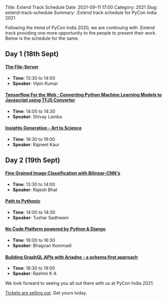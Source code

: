 Title: Extend Track Schedule
Date: 2021-09-11 17:00
Category: 2021
Slug: extend-track-schedule
Summary: .Extend track schedule for PyCon India 2021

Following the trend of PyCon India 2020, we are continuing with .Extend track providing one more opportunity to the people to present their work.
Below is the schedule for the same.

## Day 1 (18th Sept)

#### [The File-Server](https://in.pycon.org/cfp/2021/proposals/the-file-server~b4xRV/)

- **Time**: 13:30 to 14:00
- **Speaker**:  Vipin Kumar


#### [Tensorflow For the Web : Converting Python Machine Learning Models to Javascript using TFJS Converter](https://in.pycon.org/cfp/2021/proposals/tensorflow-for-the-web-converting-python-machine-learning-models-to-javascript-using-tfjs-converter~bYEWn/)


- **Time**: 14:00 to 14:30
- **Speaker**:  Shivay Lamba


#### [Insights Generation - Art to Science](https://in.pycon.org/cfp/2021/proposals/insights-generation-art-to-science~axk6q/)

- **Time**: 18:30 to 19:00
- **Speaker**: Rajneet Kaur


## Day 2 (19th Sept)


#### [Fine Grained Image Classification with Bilinear-CNN's](https://in.pycon.org/cfp/2021/proposals/fine-grained-image-classification-with-bilinear-cnns~dNkLp/)

- **Time**: 13:30 to 14:00
- **Speaker**:  Rajesh Bhat


#### [Path to Pythonic](https://in.pycon.org/cfp/2021/proposals/path-to-pythonic~e9r1Z/)

- **Time**: 14:00 to 14:30
- **Speaker**:  Tushar Sadhwani


#### [No Code Platform powered by Python & Django](https://in.pycon.org/cfp/2021/proposals/no-code-platform-powered-by-python-django~eXDQA/)

- **Time**: 16:00 to 16:30
- **Speaker**:  Bhagvan Kommadi 


#### [Building GraphQL APIs with Ariadne - a schema first approach](https://in.pycon.org/cfp/2021/proposals/building-graphql-apis-with-ariadne-a-schema-first-approach~aKr8Y/)

- **Time**: 18:30 to 19:00
- **Speaker**:  Rashmi K A 


We look forward to seeing you all out there with us at PyCon India 2021.


[Tickets are selling out](https://in.pycon.org/2021/#tickets). Get yours today.









